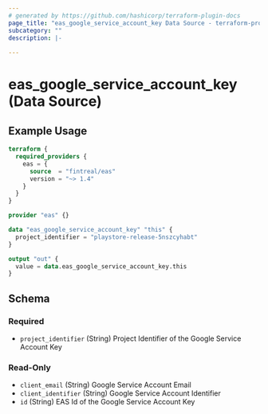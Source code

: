 ```yaml
---
# generated by https://github.com/hashicorp/terraform-plugin-docs
page_title: "eas_google_service_account_key Data Source - terraform-provider-eas"
subcategory: ""
description: |-
  
---
```


# eas_google_service_account_key (Data Source)



## Example Usage

```terraform
terraform {
  required_providers {
    eas = {
      source  = "fintreal/eas"
      version = "~> 1.4"
    }
  }
}

provider "eas" {}

data "eas_google_service_account_key" "this" {
  project_identifier = "playstore-release-5nszcyhabt"
}

output "out" {
  value = data.eas_google_service_account_key.this
}
```

<!-- schema generated by tfplugindocs -->
## Schema

### Required

- `project_identifier` (String) Project Identifier of the Google Service Account Key

### Read-Only

- `client_email` (String) Google Service Account Email
- `client_identifier` (String) Google Service Account Identifier
- `id` (String) EAS Id of the Google Service Account Key
